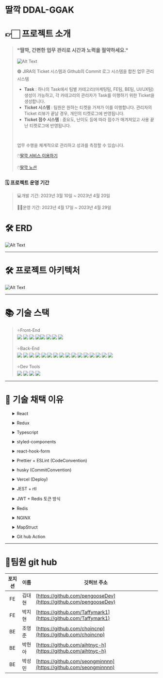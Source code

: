 # 딸깍 DDAL-GGAK

# **👉🏻** 프로젝트 소개

> ### "딸깍, 간편한 업무 관리로 시간과 노력을 절약하세요."
> ![Alt Text](https://drive.google.com/uc?id=1TwaKz1-ZM1hm712Ey2XKeXaxm32ef91T)
> <br>
> <aside>
> 🟢 JIRA의 Ticket 시스템과 Github의 Commit 로그 시스템을 합친 업무 관리 시스템
> 
> - <Strong>Task</Strong> : 하나의 Task에서 팀별 카테고리(마케팅팀, FE팀, BE팀, UI/UX팀) 생성이 가능하고, 각 카테고리의 관리자가 Task를 이행하기 위한 Ticket을 생성합니다.
> - <Strong>Ticket 시스템</Strong> :  팀원은 원하는 티켓을 가져가 이를 이행합니다. 관리자의 Ticket 리뷰가 끝날 경우, 개인의 티켓로그에 반영됩니다.
> - <Strong>Ticket 점수 시스템</Strong> : 중요도, 난이도 등에 따라 점수가 매겨져있고 사용 끝난 티켓로그에 반영됩니다.
> </aside>
> <br>
> 
> 
> 업무 수행을 체계적으로 관리하고 성과를 측정할 수 있습니다.
> 
> 🖱️[딸깍 서비스 이용하기](https://ddal-ggak-fe.vercel.app/)
> 
> 🖱️[딸깍 노션](https://www.notion.so/e11016a0ca7a41a4932301027925670e)
> 

### 🗓️ 프로젝트 운영 기간

> 💻개발 기간: 2023년 3월 10일 ~ 2023년 4월 20일
> 
> 
> 👩‍💼운영 기간: 2023년 4월 17일 ~ 2023년 4월 29일
> 


# 🛠️ ERD
![Alt Text](https://drive.google.com/uc?id=1k1kbjM2F9kBCj7HMYDr-_47qbZ94Soc3)

---

# 🛠️ 프로젝트 아키텍처
![Alt Text](https://drive.google.com/uc?export=download&id=103oPx8kR-ckDIvgZw1ss_ihDbNd_5lBh)

---

# 📚 기술 스택

> ⭐Front-End<br>
> <img src="https://img.shields.io/badge/react-61DAFB?style=for-the-badge&logo=react&logoColor=white"> <img src="https://img.shields.io/badge/react query-FF4154?style=for-the-badge&logo=react&logoColor=white"> <img src="https://img.shields.io/badge/styled_components-DB7093?style=for-the-badge&logo=styledcomponents&logoColor=white"> <img src="https://img.shields.io/badge/vercel-000000?style=for-the-badge&logo=vercel&logoColor=white"><img src="https://img.shields.io/badge/reactrouter-CA4245?style=for-the-badge&logo=reactrouter&logoColor=white">  <img src="https://img.shields.io/badge/typescript-3178C6?style=for-the-badge&logo=typescript&logoColor=white"> <img src="https://img.shields.io/badge/react_hook_form-EC5990?style=for-the-badge&logo=reacthookform&logoColor=white"> <img src="https://img.shields.io/badge/axios-5A29E4?style=for-the-badge&logo=axios&logoColor=white"> <br><br>
 ⭐Back-End<br>
   <img src="https://img.shields.io/badge/spring-6DB33F?style=for-the-badge&logo=spring&logoColor=white"> <img src="https://img.shields.io/badge/spring boot-6DB33F?style=for-the-badge&logo=springboot&logoColor=white"> <img src="https://img.shields.io/badge/spring security-6DB33F?style=for-the-badge&logo=springsecurity&logoColor=white"> <img src="https://img.shields.io/badge/mysql-4479A1?style=for-the-badge&logo=mysql&logoColor=white"> <img src="https://img.shields.io/badge/gradle-02303A?style=for-the-badge&logo=gradle&logoColor=white"> <img src="https://img.shields.io/badge/nginx-009639?style=for-the-badge&logo=nginx&logoColor=white"> <img src="https://img.shields.io/badge/aws-FF9900?style=for-the-badge&logo=amazonaws&logoColor=white"> <img src="https://img.shields.io/badge/amazon rds-527FFF?style=for-the-badge&logo=amazonrds&logoColor=white"> <img src="https://img.shields.io/badge/amazon ec2-FF9900?style=for-the-badge&logo=amazonec2&logoColor=white"> <img src="https://img.shields.io/badge/amazon s3-569A31?style=for-the-badge&logo=amazons32&logoColor=white"> <img src="https://img.shields.io/badge/query_dsl-009CE9?style=for-the-badge&logo=querydsl&logoColor=white"> <img src="https://img.shields.io/badge/spring data-6DB33F?style=for-the-badge&logo=springdata&logoColor=white"> <img src="https://img.shields.io/badge/spring framework-6DB33F?style=for-the-badge&logo=springframework&logoColor=white"> <img src="https://img.shields.io/badge/spring webflux-6DB33F?style=for-the-badge&logo=springwebflux&logoColor=white"> <img src="https://img.shields.io/badge/JWT-000000?style=for-the-badge&logo=JsonWebTokens&logoColor=white"> <img src="https://img.shields.io/badge/github actions-2088FF?style=for-the-badge&logo=githubactions&logoColor=white"><br><br>
⭐Dev Tools<br><img src="https://img.shields.io/badge/github-181717?style=for-the-badge&logo=github&logoColor=white"> <img src="https://img.shields.io/badge/git-F05032?style=for-the-badge&logo=git&logoColor=white"> <img src="https://img.shields.io/badge/Visual Studio code-007ACC?style=for-the-badge&logo=visualstudiocode&logoColor=white"> <img src="https://img.shields.io/badge/IntelliJ-000000?style=for-the-badge&logo=intellij&logoColor=white">
---

# **📝 기술 채택 이유**
<ul id="37993fec-340c-4550-b452-4eae3a1a5d40" class="toggle"><details close=""><summary>React</summary><blockquote id="b8f6517e-a14a-4dde-94d1-433dc7d48a97" class=""><strong>도입 사유</strong><br>1. State 변경에 따른 반응성 유지.
2. 함수 컴포넌트를 사용한 컴포넌트 재사용성 증대.</blockquote></details></li></ul><p id="6e05c84f-2ad8-4f9d-b4a4-b721d21d68ca" class="">
</p><ul id="b4dfc9c5-23be-4f9c-b118-d8e47296c3ba" class="toggle"><details close=""><summary>Redux</summary><blockquote id="bb9fc17e-b159-4e5d-887b-e8bb2bd622c8" class=""><strong>도입 사유 </strong><br>
클라이언트의 state 관리 및 Provider pattern을 이용한 컴포넌트 간 불필요한 의존성을 제거하고 재사용성 확보.<ul  class="toggle"><details open=""><summary>redux, recoil, zustand 등</summary><ul id="fb034d5a-34a0-41ca-8894-130872d0ad3e" class="bulleted-list"><li style="list-style-type:disc">현재 프로젝트 상태만 보면 recoil을 사용하는 것이 맞으나, 최종적으로 만들고자 하는 프로덕트는 B2B SaaS이기 때문에 결국 프로덕트의 규모는 굉장히 커질 예정입니다.
 따라서, 초반에 작성해야 할 코드가 좀 있겠지만, 나중의 스케일업에 대한 유동성을 고려해본다면 redux로 상태를 관리하는 것이 옳다고 판단했습니다.</li></ul></details></li></ul></blockquote></details></li></ul><p id="ed9f652d-1ab4-493e-a228-664a0ca1d4fb" class=""><ul id="2c71ec37-8880-4f64-9d34-36974d6f9d31" class="toggle"><details close=""><summary>Typescript</summary><blockquote id="67e932e1-ea39-4c59-bd9c-1156ec7ea347" class=""><strong>도입 사유 </strong><br> 
1. type을 통한 안정성 확보.<br>
2. 미처 잡아내지 못한 에러 디버깅.<br>
3. 자동완성 기능.</blockquote></details></li></ul><p id="5bd3588f-4575-4fdf-8870-eb42ddc9b01c" class="">
</p><ul id="41f44fa8-61cd-47cd-97f7-e3576f75f499" class="toggle"><details close=""><summary>styled-components</summary><blockquote id="e4962097-b2c4-408c-aa01-9f7150187f6d" class=""><strong>도입 사유</strong><br>
1. 외부 환경변화에 따른 유동적 대처가 가능.<br>
2. 함수 컴포넌트에 여러 props를 전달하더라도 복잡한 optional rendering을 제어할 수 있음.<br>
3. 전역적으로 스타일링에 대한 책임을 담당하고 책임을 부여.<ul id="fd03e204-9ef2-4999-8d9c-ec52e0c692ba" class="toggle"><details open=""><summary>TailwindCSS</summary><p id="863635e3-1005-49dd-9926-dadcf95634db" class="">기본적으로 적용된 CSS 프리셋이 있어 간편하다는 장점이 있지만, props를 통해 optional하게 CSS를 적용할 경우, 가독성이 크게 떨어진다는 문제점이 있습니다. 또한, 이것과 더불어 전역적인 style 적용에도 어려움이 있습니다.
 결국, 외부환경의 변화에 유동적으로 대처하며, 복잡하고 상세한 CSS를 적용하고자 styled-components를 채택하였습니다.</p></details></li></ul></blockquote></details></li></ul><p id="36715e77-ac57-4f90-b1db-1297deabfaa7" class="">
</p><ul id="b313f486-d36f-4511-adcf-4613c9b4fdc7" class="toggle"><details close=""><summary>react-hook-form</summary><blockquote id="7613abb4-c816-4cd9-ae97-223fc501a8de" class=""><strong>도입 사유</strong><br>
1. 간편한 커스텀 validation 및 errorMessage 렌더링.<br>
2. 압도적으로 짧아지는 코드 길이와 높아지는 함수 컴포넌트의 가독성 확보.</blockquote></details></li></ul><p id="4e13cd3f-6eb2-4e78-8256-904e0531b621" class="">
</p><ul id="70d461fb-db9f-4dd9-b2eb-3388c948f9e6" class="toggle"><details close=""><summary>Prettier + ESLint (CodeConvention)</summary><blockquote id="8a5c69df-e2f8-4f85-b7d4-1264c31d3b88" class=""><strong>도입 사유</strong><br>
1. 형상관리툴을 이용하며, 팀원과 코드를 동기화하는 과정에서 conflict를 최소화하고자 함입니다.<br>
2. conflict의 문제를 떠나, 타인과 협업을 하는 상황에선, codeConvention을 통일해야합니다. 해당 코드의 유지보수와 확장성을 보장하기 위해, 최소한의 “가독성”과 규칙이 전제되어야 하기 때문입니다.  나아가, 더 나은 변수명을 고민하고, 꾸준한 클린코드와 리팩터링을 진행하는 것을 습관화 해야합니다. 내가 작성하는 코드는 부채가 아닌 기술이 되어야합니다. </blockquote></details></li></ul><p id="33b59699-6f4b-4578-af76-06ed25dd6848" class="">
</p><ul id="0546b757-2dd0-4d26-8cfe-dd9f160e0335" class="toggle"><details close=""><summary>husky (CommitConvention)</summary><blockquote id="d3c0de3a-2649-40c4-8a48-19cf0a88b6e7" class=""><strong>도입 사유</strong><br>
- 커밋 로그만 보더라도, 어떤 작업을 했는지 알 수 있어야 합니다.
 특히, 타인과의 협업에서 commit convention을 지키고, 실제 commit 내역과 commit 메시지를 일치해야 함을 인식해야합니다.</blockquote><p id="a7c34d3a-2043-4847-9ae2-57968c160938" class="">
</p></details></li></ul><p id="df3839a3-2466-4f0a-b1e6-6388a76cc236" class="">
</p><ul id="9682b011-9272-4091-b0b7-3477414bb1f8" class="toggle"><details close=""><summary>Vercel (Deploy)</summary><blockquote id="380c07af-d005-480c-871c-2ed700af0e75" class=""><strong>도입 사유</strong><br>
- 원래 계획에는 AWS S3로 배포 후, github action을 이용해 CI/CD를 구축하고자 하였습니다. 다만, 여러가지 문제점이 발생하여, 자체적으로 CI/CD 및 deploy를 제공하는 Vercel을 채택하였습니다. 추후, 위의 환경으로 migration 예정입니다. </blockquote></details></li></ul><p id="4b6f3292-37b5-49db-b5d2-dbe1d512a9ea" class="">
</p><ul id="9daa4599-8326-4d5e-becd-e6e17727c36f" class="toggle"><details close=""><summary>JEST + rtl</summary><blockquote id="90b530db-79af-4e55-9719-c74ff393ee24" class=""><strong>도입 사유</strong><br>
- PR을 날리기 전, 본인이 작성한 코드의 sideEffect를 알 수 있는 도구입니다.
위와 같은 이유로, testCode를 많이 작성하지는 못했지만, 추후 컴포넌트 단위의 테스트코드를 전부 작성할 예정입니다.</blockquote></details></li></ul><p id="a36d19c6-9a71-43da-b6ed-a0b8b6941b41" class="">
</p><ul id="2fa86745-663e-486a-a673-c1866e127183" class="toggle"><details close=""><summary>JWT + Redis 토큰 방식</summary><blockquote id="414f0f38-8a14-412e-9535-160dc2ec6da9" class=""><strong>도입 사유</strong><br> -  한 회원의 다중 클라이언트를 이용한 동시접속 제어를 하기 위해서 세션을 도입할 것인가, 말 것인가에 대해 회의를 해야 했습니다. <ul id="489b7813-299b-4567-b41a-6cae186da821" class="toggle"><details open=""><summary>세션/ REDIS</summary><ul id="2c10599c-e22a-42d0-937b-e5741c879190" class="bulleted-list"><li style="list-style-type:disc">세션은 stateful한 인증 방식으로 서버에 세션 정보를 저장하여 인증을 유지하기 때문에 서버의 확장성을 낮추고, 서버에 저장된 세션 정보가 많아지면 서버의 메모리 부하가 커지고 서버의 안정성에도 영향을 줄 수 있습니다.</li></ul><ul id="5f4a105e-1ab4-4305-986e-4b334a4c1b2d" class="bulleted-list"><li style="list-style-type:disc">프로젝트의 특성상 다수의 사용자가 동시에 접속하는 경우 서버의 부하가 크게 증가할 수 있습니다. 따라서 대규모 사용자를 처리해야 하는 경우에는 분산 캐시나 다른 기술을 이용하는 것이 더욱 효과적이라고 생각해서 redis를 선택했습니다</li></ul></details></li></ul></blockquote></details></li></ul><p id="a4acaa01-2ccf-4f00-8082-6ff078d78faf" class="">
</p><ul id="d448658a-08a7-4a8e-9783-ccbe68488e13" class="toggle"><details close=""><summary>Redis</summary><blockquote id="f94c7699-d2a0-4920-9cb3-b6c6a1161bc1" class=""><strong>도입 사유</strong><br> -  접속 제어를 위해 REFRESH TOKEN 관리 필요<ul id="f2803357-2695-453b-9266-80b705869b2d" class="toggle"><details open=""><summary>SPRING DATA JPA / REDIS</summary><ul id="2241d299-d264-46ca-8444-b6006f1511c5" class="bulleted-list"><li style="list-style-type:disc">Spring Data JPA는 객체-관계 매핑(Object-Relational Mapping) 기술을 제공하여, 데이터베이스와 객체를 매핑하여 개발을 용이하게 해주는 프레임워크입니다. 하지만, JPA는 대량의 데이터를 처리할 때 성능 이슈가 있을 수 있습니다.</li></ul><ul id="7ae39b22-4e32-442d-891f-aa9f15fb75b9" class="bulleted-list"><li style="list-style-type:disc">B2B SaaS 서비스에서 접속 제어를 위해 Redis를 사용하는 것은, Refresh Token과 같이 민감한 정보를 안전하게 저장하고, 빠른 속도로 대용량의 데이터를 처리하기 위함입니다. Redis를 이용하면, Refresh Token을 안전하게 저장하고, 유효성 검사를 효율적으로 처리할 수 있으며, 성능이 뛰어나므로 사용자 경험을 향상시킬 수 있습니다.</li></ul><ul id="4ed9e527-2c3c-4b52-9783-3fbe56f88b03" class="bulleted-list"><li style="list-style-type:disc">또한 Redis는 높은 성능, 분산 시스템, 캐시 등의 이점을 제공해 확장가능성도 뛰어났고, 데이터 안정성과 서비스 성능 향상에 효과적이기에 선택했습니다.</li></ul></details></li></ul></blockquote></details></li></ul><p id="e79801bf-088e-45a2-bc2c-caafaf93beb1" class="">
</p><ul id="6c81ac06-d3d5-4b0d-9be0-93bbc8c25452" class="toggle"><details close=""><summary>NGINX</summary><blockquote id="b0a2ec33-580d-4c5b-96eb-2572560a9d39" class=""><strong>도입 사유</strong><br> - CI/CD 무중단 배포<br> -  기술 개발과 실 서비스 이용자들이 업데이트를 할 때마다 서버가 끊어지지 않고 적용하기 위해 필요<ul id="9e06faa0-d67e-4cdd-8a2e-099b7c33f50e" class="toggle"><details open=""><summary>github action, docker, jenkins, Travis
s3, codeDeploy, Redis, Nginx, Apache, Load Balancing</summary><ul id="1534b4f4-46cf-48f3-8b7c-a855c42e1631" class="bulleted-list"><li style="list-style-type:disc">이미지와 초대부분 때문에 docker container를 활용해 Elastic Clound를 적용시키려고 했으나, 한정적인 비용과 주 목적인 업무틀과 티켓 페이지에는 기본적인 CI/CD를 활용하는 것이 더 맞다고 판단하여 결정했습니다.</li></ul><ul id="e18e9ab9-e8a6-4e50-ba5f-cea7e59be3af" class="bulleted-list"><li style="list-style-type:disc">jenkins, Travis는 자주 꺼진다는 이슈로 안정적인 서버 구축을 위해 CI로는 github action을 선택했습니다.</li></ul><ul id="4fa46a27-391f-48f8-985f-72fa005d36be" class="bulleted-list"><li style="list-style-type:disc">codeDeploy배포 후 업데이트를 진행할 때마다 서버가 내려가는 부분을 고민하다, 가동성과 접근성이 좋은 Nginx를 선택하게 되었습니다. </li></ul><ul id="54e80d6b-0997-45c4-b4b4-db35726cb836" class="bulleted-list"><li style="list-style-type:disc">로드밸런싱의 블루 그린을 이용하여 서버를 여러개 띄워서 오토스케일링을 사용하려고 했으나, 비용적인 문제로 일반을 선택하였습니다.</li></ul></details></li></ul></blockquote></details></li></ul>
</p><ul id="72ebd0a6-03b1-4ba0-85c6-8ce19a911e14" class="toggle"><details close=""><summary>MapStruct</summary><blockquote id="020fa5de-84e7-4f9e-8d95-e3de9690a146" class=""><strong>도입 사유</strong> <br> - 미래지향적 사고<br> -  프로젝트의 현재만 보고 달리지 않기 위해 지원이 오래된 라이브러리의 경우 쓰지 않기로 하였습니다.<ul id="72c56bee-80a6-4f1a-9bc1-6f0a2ee3a130" class="toggle"><details open=""><summary>다양한 라이브러리</summary><ul id="630eeccf-e006-4407-bb97-d0742c660bdb" class="bulleted-list"><li style="list-style-type:disc">예를 들어 Mapping framework에도 저희가 사용한 Mapstruct외에도 자바 수동 변환, ModelMapper, Orika, Dozer등과 같은 다양한 라이브러리가 있습니다. 그러나 호환성이나 리플렉션같은 기술적인 부분을 제외하고도, 지원이 오래되거나 중단된 라이브러리, 레퍼런스가 부족한 라이브러리는 장점이 많아도 사용하지 않도록 하기로 했습니다. </li></ul></details></li></ul></blockquote></details></li></ul><p id="fab3f501-720f-4de6-8cdd-436edb9156ce" class="">
</p><ul id="8c6a63db-e198-427b-86ec-a61c5f68f8ae" class="toggle"><details close=""><summary>Git hub Action</summary><blockquote id="87138de7-09f4-4912-8286-5f84897e41a8" class=""><strong>도입 사유</strong><br> - properties 관리<br> -  어떻게 해야  properties를 비롯한 백엔드 보안 이슈에 더 민감하게 대처할수 있을까 생각하였습니다.<ul id="ca74c527-9c81-4525-b821-cd283e82c54c" class="toggle"><details open=""><summary>GITHUB ACTION / jasypt</summary><ul id="117fc383-d89c-4ac9-aadc-a47ef8179214" class="bulleted-list"><li style="list-style-type:disc">위에서 github action을 사용하기로 결정함에 따라, 인스턴스에 VM옵션을 주어서 가동해야하는 jasypt방식 대신에 깃허브 액션에서 프로퍼티를 관리하기로 하였습니다.</li></ul></details></li></ul></blockquote></details></li></ul><p id="a1cdd33e-6269-4857-9ecb-d60798a2270c" class="">
</p>

---

# 👥팀원 git hub

|포지션|이름|깃허브 주소|
|:---:|---|---|
|<center>FE</center>|김대현|[https://github.com/pengooseDev](https://github.com/pengooseDev)|
|<center>FE</center>|박지현|[https://github.com/Taffymark1](https://github.com/Taffymark1)|
|<center>BE</center>|조영준|[https://github.com/choincnp](https://github.com/choincnp)|
|<center>BE</center>|박현아|[https://github.com/aihtnyc-h](https://github.com/aihtnyc-h)|
|<center>BE</center>|박성민|[https://github.com/seongminnnn](https://github.com/seongminnnn)|

